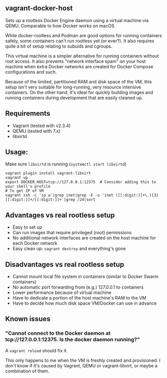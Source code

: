 ## vagrant-docker-host

Sets up a rootless Docker Engine daemon using a virtual machine via QEMU. Comparable to how Docker works on macOS.

While docker-rootless and Podman are good options for running containers safely, some containers can't run rootless yet (or ever?). It also requires quite a bit of setup relating to subuids and cgroups.

This virtual machine is a simpler alternative for running containers without root access. It also prevents "network interface spam" on your host machine when extra Docker networks are created for Docker Compose configurations and such.

Because of the limited, partitioned RAM and disk space of the VM, this setup isn't very suitable for long-running, very resource intensive containers. On the other hand, it's ideal for quickly building images and running containers during development that are easily cleaned up.

## Requirements

* Vagrant (tested with v2.3.4)
* QEMU (tested with 7.x)
* libvirtd

## Usage:

Make sure `libvirtd` is running (`systemctl start libvirtd`)

```
vagrant plugin install vagrant-libvirt
vagrant up
export DOCKER_HOST=tcp://127.0.0.1:12375  # Consider adding this to your shell's profile
# To get IP of VM
vagrant ssh -c 'ip a'|grep inet|grep -E -o 'inet ([[:digit:]]+\.){3}[[:digit:]]+/[[:digit:]]+'|grep /24|sort
```

## Advantages vs real rootless setup

* Easy to set up
* Can run images that require privileged (root) permissions
* No additional network interfaces are created on the host machine for each Docker network
* Easy clean up: `vagrant destroy` and everything's gone

## Disadvantages vs real rootless setup

* Cannot mount local file system in containers (similar to Docker Swarm containers)
* No automatic port forwarding from (e.g.) 127.0.0.1 to containers
* Lower performance because of virtual machine
* Have to dedicate a portion of the host machine's RAM to the VM
* Have to decide how much disk space VM/Docker can use in advance

## Known issues

### "Cannot connect to the Docker daemon at tcp://127.0.0.1:12375. Is the docker daemon running?"

A `vagrant reload` should fix it.

This only happens to me when the VM is freshly created and provisioned. I don't know if it's caused by Vagrant, QEMU or vagrant-libvirt, or maybe a combination of them.
